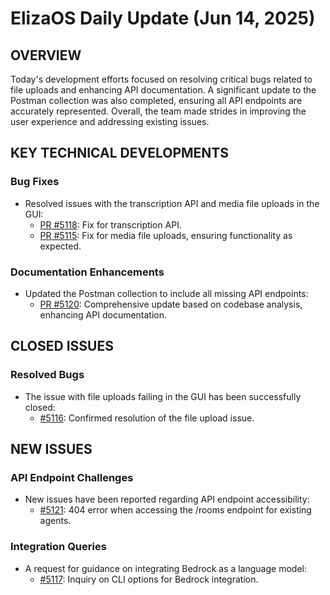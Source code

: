 # ElizaOS Daily Update (Jun 14, 2025)

## OVERVIEW 
Today's development efforts focused on resolving critical bugs related to file uploads and enhancing API documentation. A significant update to the Postman collection was also completed, ensuring all API endpoints are accurately represented. Overall, the team made strides in improving the user experience and addressing existing issues.

## KEY TECHNICAL DEVELOPMENTS

### Bug Fixes
- Resolved issues with the transcription API and media file uploads in the GUI:
  - [PR #5118](https://github.com/elizaos/eliza/pull/5118): Fix for transcription API.
  - [PR #5115](https://github.com/elizaos/eliza/pull/5115): Fix for media file uploads, ensuring functionality as expected.

### Documentation Enhancements
- Updated the Postman collection to include all missing API endpoints:
  - [PR #5120](https://github.com/elizaos/eliza/pull/5120): Comprehensive update based on codebase analysis, enhancing API documentation.

## CLOSED ISSUES

### Resolved Bugs
- The issue with file uploads failing in the GUI has been successfully closed:
  - [#5116](https://github.com/elizaos/eliza/issues/5116): Confirmed resolution of the file upload issue.

## NEW ISSUES

### API Endpoint Challenges
- New issues have been reported regarding API endpoint accessibility:
  - [#5121](https://github.com/elizaos/eliza/issues/5121): 404 error when accessing the /rooms endpoint for existing agents.
  
### Integration Queries
- A request for guidance on integrating Bedrock as a language model:
  - [#5117](https://github.com/elizaos/eliza/issues/5117): Inquiry on CLI options for Bedrock integration.